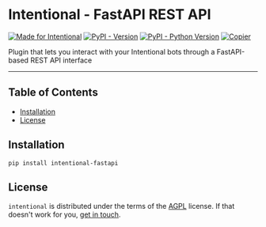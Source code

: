 # Intentional - FastAPI REST API

[![Made for Intentional](https://img.shields.io/badge/made_for-intentional-blue)](https://intentional-ai.github.io/intentional/docs/home/)
[![PyPI - Version](https://img.shields.io/pypi/v/intentional-fastapi.svg)](https://pypi.org/project/intentional-fastapi)
[![PyPI - Python Version](https://img.shields.io/pypi/pyversions/intentional-fastapi.svg)](https://pypi.org/project/intentional-fastapi)
[![Copier](https://img.shields.io/endpoint?url=https://raw.githubusercontent.com/copier-org/copier/master/img/badge/badge-grayscale-inverted-border-orange.json)](https://github.com/copier-org/copier)

Plugin that lets you interact with your Intentional bots through a FastAPI-based REST API interface

-----

## Table of Contents

- [Installation](#installation)
- [License](#license)

## Installation

```console
pip install intentional-fastapi
```

## License

`intentional` is distributed under the terms of the [AGPL](LICENSE.txt) license. If that doesn't work for you, [get in touch](mailto:github@zansara.dev).
